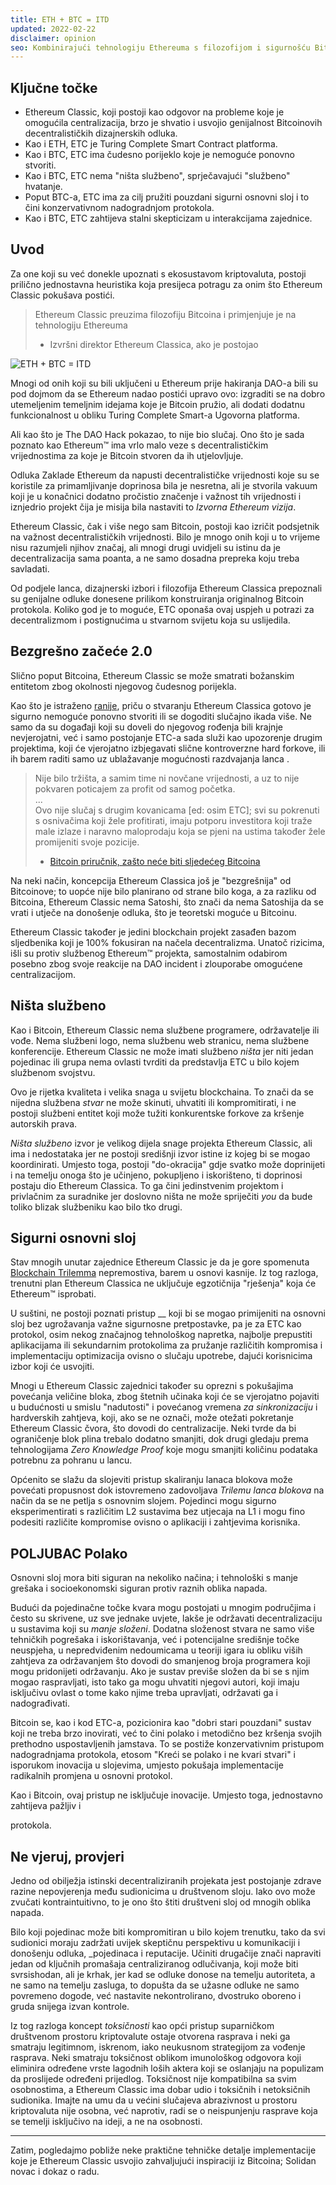 ```yaml
---
title: ETH + BTC = ITD
updated: 2022-02-22
disclaimer: opinion
seo: Kombinirajući tehnologiju Ethereuma s filozofijom i sigurnošću Bitcoina, Ethereum Classic stoji sam po tome što može pružiti istinski decentraliziranu platformu za pametne ugovore.
---
```


## Ključne točke

- Ethereum Classic, koji postoji kao odgovor na probleme koje je omogućila centralizacija, brzo je shvatio i usvojio genijalnost Bitcoinovih decentralističkih dizajnerskih odluka.
- Kao i ETH, ETC je Turing Complete Smart Contract platforma.
- Kao i BTC, ETC ima čudesno porijeklo koje je nemoguće ponovno stvoriti.
- Kao i BTC, ETC nema "ništa službeno", sprječavajući "službeno" hvatanje.
- Poput BTC-a, ETC ima za cilj pružiti pouzdani sigurni osnovni sloj i to čini konzervativnom nadogradnjom protokola.
- Kao i BTC, ETC zahtijeva stalni skepticizam u interakcijama zajednice.

## Uvod

Za one koji su već donekle upoznati s ekosustavom kriptovaluta, postoji prilično jednostavna heuristika koja presijeca potragu za onim što Ethereum Classic pokušava postići.

> Ethereum Classic preuzima filozofiju Bitcoina i primjenjuje je na tehnologiju Ethereuma
> 
> - Izvršni direktor Ethereum Classica, ako je postojao

![ETH + BTC = ITD](./ethbtcetc.png)

Mnogi od onih koji su bili uključeni u Ethereum prije hakiranja DAO-a bili su pod dojmom da se Ethereum nadao postići upravo ovo: izgraditi se na dobro utemeljenim temeljnim idejama koje je Bitcoin pružio, ali dodati dodatnu funkcionalnost u obliku Turing Complete Smart-a Ugovorna platforma.

Ali kao što je The DAO Hack pokazao, to nije bio slučaj. Ono što je sada poznato kao Ethereum™ ima vrlo malo veze s decentralističkim vrijednostima za koje je Bitcoin stvoren da ih utjelovljuje.

Odluka Zaklade Ethereum da napusti decentralističke vrijednosti koje su se koristile za primamljivanje doprinosa bila je nesretna, ali je stvorila vakuum koji je u konačnici dodatno pročistio značenje i važnost tih vrijednosti i iznjedrio projekt čija je misija bila nastaviti to _Izvorna Ethereum vizija_.

Ethereum Classic, čak i više nego sam Bitcoin, postoji kao izričit podsjetnik na važnost decentralističkih vrijednosti. Bilo je mnogo onih koji u to vrijeme nisu razumjeli njihov značaj, ali mnogi drugi uvidjeli su istinu da je decentralizacija sama poanta, a ne samo dosadna prepreka koju treba savladati.

Od podjele lanca, dizajnerski izbori i filozofija Ethereum Classica prepoznali su genijalne odluke donesene prilikom konstruiranja originalnog Bitcoin protokola. Koliko god je to moguće, ETC oponaša ovaj uspjeh u potrazi za decentralizmom i postignućima u stvarnom svijetu koja su uslijedila.

## Bezgrešno začeće 2.0

Slično poput Bitcoina, Ethereum Classic se može smatrati božanskim entitetom zbog okolnosti njegovog čudesnog porijekla.

Kao što je istraženo [ranije](/why-classic/genesis#the-immaculate-conception), priču o stvaranju Ethereum Classica gotovo je sigurno nemoguće ponovno stvoriti ili se dogoditi slučajno ikada više. Ne samo da su događaji koji su doveli do njegovog rođenja bili krajnje nevjerojatni, već i samo postojanje ETC-a sada služi kao upozorenje drugim projektima, koji će vjerojatno izbjegavati slične kontroverzne hard forkove, ili ih barem raditi samo uz ublažavanje mogućnosti razdvajanja lanca .

> Nije bilo tržišta, a samim time ni novčane vrijednosti, a uz to nije pokvaren poticajem za profit od samog početka.  
> ...  
> Ovo nije slučaj s drugim kovanicama [ed: osim ETC]; svi su pokrenuti s osnivačima koji žele profitirati, imaju potporu investitora koji traže male izlaze i naravno maloprodaju koja se pjeni na ustima također žele promijeniti svoje pozicije.
> 
> - [Bitcoin priručnik, zašto neće biti sljedećeg Bitcoina](https://thebitcoinmanual.com/articles/why-there-wont-be-a-next-bitcoin/)

Na neki način, koncepcija Ethereum Classica još je "bezgrešnija" od Bitcoinove; to uopće nije bilo planirano od strane bilo koga, a za razliku od Bitcoina, Ethereum Classic nema Satoshi, što znači da nema Satoshija da se vrati i utječe na donošenje odluka, što je teoretski moguće u Bitcoinu.

Ethereum Classic također je jedini blockchain projekt zasađen bazom sljedbenika koji je 100% fokusiran na načela decentralizma. Unatoč rizicima, išli su protiv službenog Ethereum™ projekta, samostalnim odabirom posebno zbog svoje reakcije na DAO incident i zlouporabe omogućene centralizacijom.

## Ništa službeno

Kao i Bitcoin, Ethereum Classic nema službene programere, održavatelje ili vođe. Nema službeni logo, nema službenu web stranicu, nema službene konferencije. Ethereum Classic ne može imati službeno _ništa_ jer niti jedan pojedinac ili grupa nema ovlasti tvrditi da predstavlja ETC u bilo kojem službenom svojstvu.

Ovo je rijetka kvaliteta i velika snaga u svijetu blockchaina. To znači da se nijedna službena _stvar_ ne može skinuti, uhvatiti ili kompromitirati, i ne postoji službeni entitet koji može tužiti konkurentske forkove za kršenje autorskih prava.

_Ništa službeno_ izvor je velikog dijela snage projekta Ethereum Classic, ali ima i nedostataka jer ne postoji središnji izvor istine iz kojeg bi se mogao koordinirati. Umjesto toga, postoji "do-okracija" gdje svatko može doprinijeti i na temelju onoga što je učinjeno, pokupljeno i iskorišteno, ti doprinosi postaju dio Ethereum Classica. To ga čini jedinstvenim projektom i privlačnim za suradnike jer doslovno ništa ne može spriječiti _you_ da bude toliko blizak službeniku kao bilo tko drugi.

## Sigurni osnovni sloj

Stav mnogih unutar zajednice Ethereum Classic je da je gore spomenuta [Blockchain Trilemma](/why-classic/decentralism#the-blockchain-trilemma) nepremostiva, barem u osnovi kasnije. Iz tog razloga, trenutni plan Ethereum Classica ne uključuje egzotičnija "rješenja" koja će Ethereum™ isprobati.

U suštini, ne postoji poznati pristup __ koji bi se mogao primijeniti na osnovni sloj bez ugrožavanja važne sigurnosne pretpostavke, pa je za ETC kao protokol, osim nekog značajnog tehnološkog napretka, najbolje prepustiti aplikacijama ili sekundarnim protokolima za pružanje različitih kompromisa i implementaciju optimizacija ovisno o slučaju upotrebe, dajući korisnicima izbor koji će usvojiti.

Mnogi u Ethereum Classic zajednici također su oprezni s pokušajima povećanja veličine bloka, zbog štetnih učinaka koji će se vjerojatno pojaviti u budućnosti u smislu "nadutosti" i povećanog vremena _za sinkronizaciju_ i hardverskih zahtjeva, koji, ako se ne označi, može otežati pokretanje Ethereum Classic čvora, što dovodi do centralizacije. Neki tvrde da bi ograničenje blok plina trebalo dodatno smanjiti, dok drugi gledaju prema tehnologijama _Zero Knowledge Proof_ koje mogu smanjiti količinu podataka potrebnu za pohranu u lancu.

Općenito se slažu da slojeviti pristup skaliranju lanaca blokova može povećati propusnost dok istovremeno zadovoljava _Trilemu lanca blokova_ na način da se ne petlja s osnovnim slojem. Pojedinci mogu sigurno eksperimentirati s različitim L2 sustavima bez utjecaja na L1 i mogu fino podesiti različite kompromise ovisno o aplikaciji i zahtjevima korisnika.

## POLJUBAC Polako

Osnovni sloj mora biti siguran na nekoliko načina; i tehnološki s manje grešaka i socioekonomski siguran protiv raznih oblika napada.

Budući da pojedinačne točke kvara mogu postojati u mnogim područjima i često su skrivene, uz sve jednake uvjete, lakše je održavati decentralizaciju u sustavima koji su _manje složeni_. Dodatna složenost stvara ne samo više tehničkih pogrešaka i iskorištavanja, već i potencijalne središnje točke neuspjeha, u nepredviđenim nedoumicama u teoriji igara iu obliku viših zahtjeva za održavanjem što dovodi do smanjenog broja programera koji mogu pridonijeti održavanju. Ako je sustav previše složen da bi se s njim mogao raspravljati, isto tako ga mogu uhvatiti njegovi autori, koji imaju isključivu ovlast o tome kako njime treba upravljati, održavati ga i nadograđivati.

Bitcoin se, kao i kod ETC-a, pozicionira kao "dobri stari pouzdani" sustav koji ne treba brzo inovirati, već to čini polako i metodično bez kršenja svojih prethodno uspostavljenih jamstava. To se postiže konzervativnim pristupom nadogradnjama protokola, etosom "Kreći se polako i ne kvari stvari" i isporukom inovacija u slojevima, umjesto pokušaja implementacije radikalnih promjena u osnovni protokol.

Kao i Bitcoin, ovaj pristup ne isključuje inovacije. Umjesto toga, jednostavno zahtijeva pažljiv i

protokola. 



## Ne vjeruj, provjeri

Jedno od obilježja istinski decentraliziranih projekata jest postojanje zdrave razine nepovjerenja među sudionicima u društvenom sloju. Iako ovo može zvučati kontraintuitivno, to je ono što štiti društveni sloj od mnogih oblika napada.

Bilo koji pojedinac može biti kompromitiran u bilo kojem trenutku, tako da svi sudionici moraju zadržati uvijek skeptičnu perspektivu u komunikaciji i donošenju odluka, _pojedinaca i reputacije. Učiniti drugačije znači napraviti jedan od ključnih promašaja centraliziranog odlučivanja, koji može biti svrsishodan, ali je krhak, jer kad se odluke donose na temelju autoriteta, a ne samo na temelju zasluga, to dopušta da se užasne odluke ne samo povremeno dogode, već nastavite nekontrolirano, dvostruko oboreno i gruda snijega izvan kontrole. 

Iz tog razloga koncept *toksičnosti* kao opći pristup suparničkom društvenom prostoru kriptovalute ostaje otvorena rasprava i neki ga smatraju legitimnom, iskrenom, iako neukusnom strategijom za vođenje rasprava. Neki smatraju toksičnost oblikom imunološkog odgovora koji eliminira određene vrste lagodnih loših aktera koji se oslanjaju na populizam da proslijede određeni prijedlog. Toksičnost nije kompatibilna sa svim osobnostima, a Ethereum Classic ima dobar udio i toksičnih i netoksičnih sudionika. Imajte na umu da u većini slučajeva abrazivnost u prostoru kriptovaluta nije osobna, već naprotiv, radi se o neispunjenju rasprave koja se temelji isključivo na ideji, a ne na osobnosti.



---

Zatim, pogledajmo pobliže neke praktične tehničke detalje implementacije koje je Ethereum Classic usvojio zahvaljujući inspiraciji iz Bitcoina; Solidan novac i dokaz o radu.
